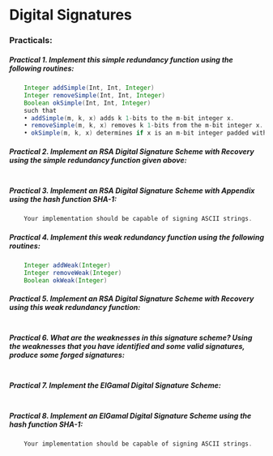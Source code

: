 # Digital Signatures

### Practicals:

##### Practical 1. Implement this simple redundancy function using the following routines:

```java
    Integer addSimple(Int, Int, Integer)
    Integer removeSimple(Int, Int, Integer)
    Boolean okSimple(Int, Int, Integer)
    such that
    • addSimple(m, k, x) adds k 1-bits to the m-bit integer x.
    • removeSimple(m, k, x) removes k 1-bits from the m-bit integer x.
    • okSimple(m, k, x) determines if x is an m-bit integer padded with k 1-bits.
```

##### Practical 2. Implement an RSA Digital Signature Scheme with Recovery using the simple redundancy function given above:

```java
```

##### Practical 3. Implement an RSA Digital Signature Scheme with Appendix using the hash function SHA-1:

```java
    Your implementation should be capable of signing ASCII strings.
```

##### Practical 4. Implement this weak redundancy function using the following routines:

```java
    Integer addWeak(Integer)
    Integer removeWeak(Integer)
    Boolean okWeak(Integer)
```

##### Practical 5. Implement an RSA Digital Signature Scheme with Recovery using this weak redundancy function:

```java
```

##### Practical 6. What are the weaknesses in this signature scheme? Using the weaknesses that you have identified and some valid signatures, produce some forged signatures:

```java
```

##### Practical 7. Implement the ElGamal Digital Signature Scheme:

```java
```

##### Practical 8. Implement an ElGamal Digital Signature Scheme using the hash function SHA-1:

```java
    Your implementation should be capable of signing ASCII strings.
```
